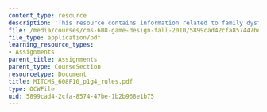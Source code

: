 ```yaml
---
content_type: resource
description: 'This resource contains information related to family dysfunction: rules.'
file: /media/courses/cms-608-game-design-fall-2010/5899cad42cfa857447be1b2b968e1b75_MITCMS_608F10_p1g4_rules.pdf
file_type: application/pdf
learning_resource_types:
- Assignments
parent_title: Assignments
parent_type: CourseSection
resourcetype: Document
title: MITCMS_608F10_p1g4_rules.pdf
type: OCWFile
uid: 5899cad4-2cfa-8574-47be-1b2b968e1b75
---
```

